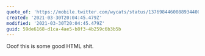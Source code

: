 ```yaml
---
quote_of: 'https://mobile.twitter.com/wycats/status/1376984460088934400?s=12'
created: '2021-03-30T20:04:45.479Z'
modified: '2021-03-30T20:04:45.479Z'
guid: 59de6168-d1ca-4ae5-b8f3-4b259c6b3b5b
---
```

Ooof this is some good HTML shit. 
